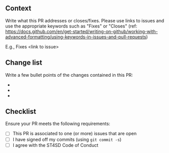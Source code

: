 ## Context

Write what this PR addresses or closes/fixes. Please use links to issues and use the appropriate keywords such as "Fixes" or "Closes" (ref: https://docs.github.com/en/get-started/writing-on-github/working-with-advanced-formatting/using-keywords-in-issues-and-pull-requests)

E.g.,
Fixes \<link to issue>

## Change list

Write a few bullet points of the changes contained in this PR:

-
- 
-

## Checklist

Ensure your PR meets the following requirements:

- [ ] This PR is associated to one (or more) issues that are open
- [ ] I have signed off my commits (using `git commit -s`)
- [ ] I agree with the ST4SD Code of Conduct
